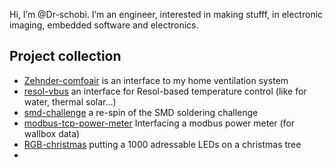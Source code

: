 Hi, I’m @Dr-schobi.
I’m an engineer, interested in making stufff, in electronic imaging, embedded software and electronics.


## Project collection

- [Zehnder-comfoair](zehnder-comfoair) is an interface to my home ventilation system
- [resol-vbus](resol-vbus) an interface for Resol-based temperature control (like for water, thermal solar...)
- [smd-challenge](smd-challenge) a re-spin of the SMD soldering challenge
- [modbus-tcp-power-meter](modbus-tcp-power-meter) Interfacing a modbus power meter (for wallbox data)
- [RGB-christmas](RGB-christmas) putting a 1000 adressable LEDs on a christmas tree
- 
